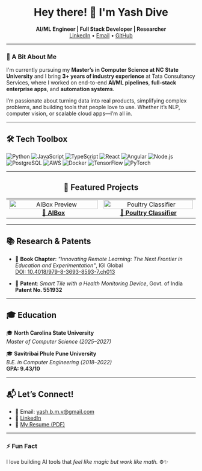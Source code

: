 <h1 align="center">Hey there! 👋 I'm Yash Dive</h1>
<p align="center">
  <strong>AI/ML Engineer | Full Stack Developer | Researcher </strong><br>
  <a href="https://linkedin.com/in/yash2131" target="_blank">LinkedIn</a> • 
  <a href="mailto:yash.b.m.v@gmail.com">Email</a> • 
  <a href="https://github.com/yashdive" target="_blank">GitHub</a>
</p>

---

### 🚀 A Bit About Me
I'm currently pursuing my **Master’s in Computer Science at NC State University** and I bring **3+ years of industry experience** at Tata Consultancy Services, where I worked on end-to-end **AI/ML pipelines**, **full-stack enterprise apps**, and **automation systems**.

I’m passionate about turning data into real products, simplifying complex problems, and building tools that people love to use. Whether it’s NLP, computer vision, or scalable cloud apps—I’m all in.

---

## 🛠️ Tech Toolbox

![Python](https://img.shields.io/badge/-Python-3776AB?logo=python&logoColor=white&style=flat-square)
![JavaScript](https://img.shields.io/badge/-JavaScript-F7DF1E?logo=javascript&logoColor=black&style=flat-square)
![TypeScript](https://img.shields.io/badge/-TypeScript-007ACC?logo=typescript&logoColor=white&style=flat-square)
![React](https://img.shields.io/badge/-React-61DAFB?logo=react&logoColor=black&style=flat-square)
![Angular](https://img.shields.io/badge/-Angular-DD0031?logo=angular&logoColor=white&style=flat-square)
![Node.js](https://img.shields.io/badge/-Node.js-339933?logo=node.js&logoColor=white&style=flat-square)
![PostgreSQL](https://img.shields.io/badge/-PostgreSQL-336791?logo=postgresql&logoColor=white&style=flat-square)
![AWS](https://img.shields.io/badge/-AWS-FF9900?logo=amazonaws&logoColor=white&style=flat-square)
![Docker](https://img.shields.io/badge/-Docker-2496ED?logo=docker&logoColor=white&style=flat-square)
![TensorFlow](https://img.shields.io/badge/-TensorFlow-FF6F00?logo=tensorflow&logoColor=white&style=flat-square)
![PyTorch](https://img.shields.io/badge/-PyTorch-EE4C2C?logo=pytorch&logoColor=white&style=flat-square)

---

<h2 align="center">🚀 Featured Projects</h2>

<p align="center">
  <table>
    <tr>
      <td align="center" width="260">
        <a href="https://github.com/yashdive/aibox" target="_blank">
          <img src="https://raw.githubusercontent.com/yashdive/aibox/main/preview.png" width="100%" alt="AIBox Preview"/><br />
          <strong>🧠 AIBox</strong>
        </a>
       </td>
      <td align="center" width="260">
        <a href="https://github.com/yashdive/poultry-disease-classifier" target="_blank">
          <img src="https://raw.githubusercontent.com/yashdive/poultry-disease-classifier/main/preview.png" width="100%" alt="Poultry Classifier"/><br />
          <strong>🐓 Poultry Classifier</strong>
        </a>
       </td>
    </tr>
  </table>
</p>

---

## 📚 Research & Patents

- 📖 **Book Chapter**: *"Innovating Remote Learning: The Next Frontier in Education and Experimentation"*, IGI Global  
  [DOI: 10.4018/979-8-3693-8593-7.ch013](https://www.igi-global.com/chapter/innovating-remote-learning/319605)
  
- 🧪 **Patent**: *Smart Tile with a Health Monitoring Device*, Govt. of India  
  **Patent No. 551932**

---

## 🎓 Education

🎓 **North Carolina State University**  
_Master of Computer Science (2025–2027)_  

🎓 **Savitribai Phule Pune University**  
_B.E. in Computer Engineering (2018–2022)_  
**GPA: 9.43/10**

---

## 📬 Let’s Connect!

- 📧 Email: yash.b.m.v@gmail.com  
- 💼 [LinkedIn](https://linkedin.com/in/yash2131)  
- 📁 [My Resume (PDF)](https://github.com/yashdive/yashdive/raw/main/Yash%20Dive%20Resume_.pdf)

---

### ⚡ Fun Fact
I love building AI tools that *feel like magic but work like math.* ⚙️✨
